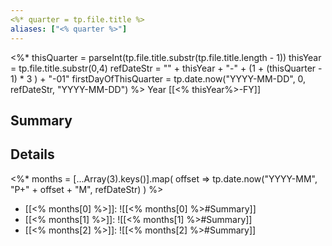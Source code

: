 ```yaml
---
<%* quarter = tp.file.title %>
aliases: ["<% quarter %>"]
---
```

<%*
thisQuarter = parseInt(tp.file.title.substr(tp.file.title.length - 1))
thisYear = tp.file.title.substr(0,4)
refDateStr = "" + thisYear + "-" + (1 + (thisQuarter - 1) * 3 ) + "-01"
firstDayOfThisQuarter = tp.date.now("YYYY-MM-DD", 0, refDateStr, "YYYY-MM-DD")
%>
Year [[<% thisYear%>-FY]]
## Summary

## Details
<%*
months = [...Array(3).keys()].map(
	offset => tp.date.now("YYYY-MM", "P+" + offset + "M", refDateStr)
)
%>
- [[<% months[0] %>]]: ![[<% months[0] %>#Summary]]
- [[<% months[1] %>]]: ![[<% months[1] %>#Summary]]
- [[<% months[2] %>]]: ![[<% months[2] %>#Summary]]